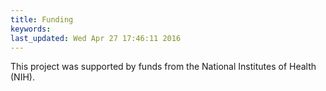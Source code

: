```yaml
---
title: Funding
keywords: 
last_updated: Wed Apr 27 17:46:11 2016
---
```


This project was supported by funds from the National Institutes of Health (NIH).

